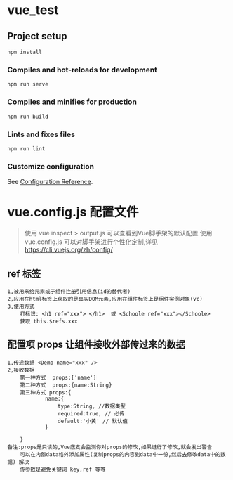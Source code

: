 # vue_test

## Project setup
```
npm install
```

### Compiles and hot-reloads for development
```
npm run serve
```

### Compiles and minifies for production
```
npm run build
```

### Lints and fixes files
```
npm run lint
```

### Customize configuration
See [Configuration Reference](https://cli.vuejs.org/config/).




# vue.config.js 配置文件
>  使用 vue inspect > output.js 可以查看到Vue脚手架的默认配置
>  使用 vue.config.js 可以对脚手架进行个性化定制,详见 https://cli.vuejs.org/zh/config/ 

## ref 标签
    1,被用来给元素或子组件注册引用信息(id的替代者)
    2,应用在html标签上获取的是真实DOM元素,应用在组件标签上是组件实例对象(vc)
    3,使用方式
        打标识: <h1 ref="xxx"> </h1>  或 <Schoole ref="xxx"></Schoole>
        获取 this.$refs.xxx

## 配置项 props 让组件接收外部传过来的数据
    1,传递数据 <Demo name="xxx" />
    2,接收数据 
        第一种方式  props:['name']
        第二种方式  props:{name:String}
        第三种方式 props:{
                name:{
                    type:String, //数据类型
                    required:true, // 必传
                    default:'小黄' // 默认值
                }

        }
    备注:props是只读的,Vue底支会监测你对props的修改,如果进行了修改,就会发出警告 
        可以在内部data格外添加属性(复制props的内容到data中一份,然后去修改data中的数据) 解决
        传参数是避免关键词 key,ref 等等